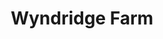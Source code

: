 ---
title: Wyndridge Farm
lng: -76.6505934
lat: 39.884197
color: '#31225D'
type: Brewery
address: 885 S Pleasant Ave, Dallastown, PA 17313
rating: 4
tags: 
  - brewery
  - craft beers
  - great food
---